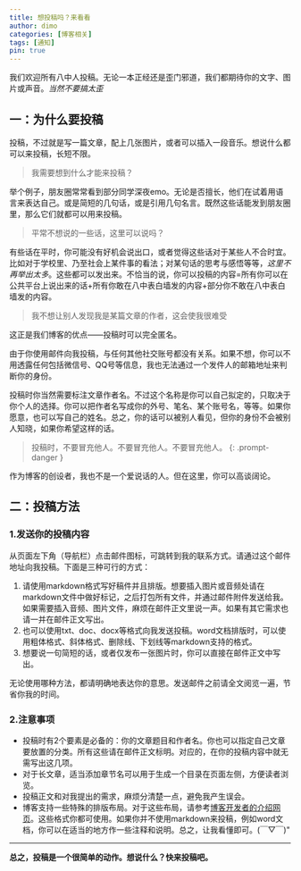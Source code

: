 ```yaml
---
title: 想投稿吗？来看看
author: dimo
categories: [博客相关]
tags: [通知]
pin: true
---
```


我们欢迎所有八中人投稿。无论一本正经还是歪门邪道，我们都期待你的文字、图片或声音。*当然不要搞太歪*

## 一：为什么要投稿

投稿，不过就是写一篇文章，配上几张图片，或者可以插入一段音乐。想说什么都可以来投稿，长短不限。

> 我需要想到什么才能来投稿？

举个例子，朋友圈常常看到部分同学深夜emo。无论是否擅长，他们在试着用语言来表达自己。或是简短的几句话，或是引用几句名言。既然这些话能发到朋友圈里，那么它们就都可以用来投稿。

> 平常不想说的一些话，这里可以说吗？

有些话在平时，你可能没有好机会说出口，或者觉得这些话对于某些人不合时宜。比如对于学校里、乃至社会上某件事的看法；对某句话的思考与感悟等等，*这里不再举出太多*。这些都可以发出来。不恰当的说，你可以投稿的内容=所有你可以在公共平台上说出来的话+所有你敢在八中表白墙发的内容+部分你不敢在八中表白墙发的内容。

> 我不想让别人发现我是某篇文章的作者，这会使我很难受

这正是我们博客的优点——投稿时可以完全匿名。

由于你使用邮件向我投稿，与任何其他社交账号都没有关系。如果不想，你可以不用透露任何包括微信号、QQ号等信息，我也无法通过一个发件人的邮箱地址来判断你的身份。

投稿时你当然需要标注文章作者名。不过这个名称是你可以自己拟定的，只取决于你个人的选择。你可以把作者名写成你的外号、笔名、某个账号名，等等。如果你愿意，也可以写自己的姓名。总之，你的话可以被别人看见，但你的身份不会被别人知晓，如果你希望这样的话。

> 投稿时，不要冒充他人。不要冒充他人。不要冒充他人。
{: .prompt-danger }

作为博客的创设者，我也不是一个爱说话的人。但在这里，你可以高谈阔论。

## 二：投稿方法

### 1.发送你的投稿内容

从页面左下角（导航栏）点击邮件图标，可跳转到我的联系方式。请通过这个邮件地址向我投稿。下面是三种可行的方式：

1. 请使用markdown格式写好稿件并且排版。想要插入图片或音频处请在markdown文件中做好标记，之后打包所有文件，并通过邮件附件发送给我。如果需要插入音频、图片文件，麻烦在邮件正文里说一声。如果有其它需求也请一并在邮件正文写出。
2. 也可以使用txt、doc、docx等格式向我发送投稿。word文档排版时，可以使用粗体格式、斜体格式、删除线、下划线等markdown支持的格式。
3. 想要说一句简短的话，或者仅发布一张图片时，你可以直接在邮件正文中写出。

无论使用哪种方法，都请明确地表达你的意思。发送邮件之前请全文阅览一遍，节省你我的时间。

### 2.注意事项

- 投稿时有2个要素是必备的：你的文章题目和作者名。你也可以指定自己文章要放置的分类。所有这些请在邮件正文标明。对应的，在你的投稿内容中就无需写出这几项。
- 对于长文章，适当添加章节名可以用于生成一个目录在页面左侧，方便读者浏览。
- 投稿正文和对我提出的需求，麻烦分清楚一点，避免我产生误会。
- 博客支持一些特殊的排版布局。对于这些布局，请参考[博客开发者的介绍网页](https://chirpy.cotes.page/posts/text-and-typography/)。这些格式你都可使用。如果你并不使用markdown来投稿，例如word文档，你可以在适当的地方作一些注释和说明。总之，让我看懂即可。(￣▽￣)"

---

**总之，投稿是一个很简单的动作。想说什么？快来投稿吧。**


